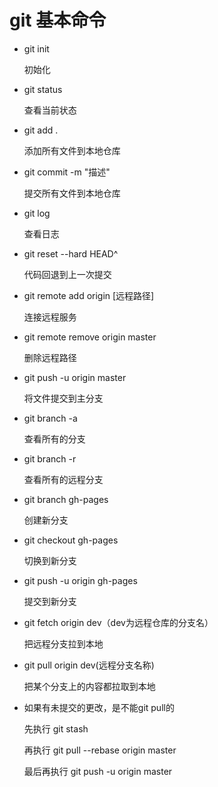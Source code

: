 # git 基本命令

+ git init                                  
  
  初始化

+ git status                                
  
  查看当前状态

+ git add .                                 
  
  添加所有文件到本地仓库

+ git commit -m "描述"                       
  
  提交所有文件到本地仓库

+ git log 

  查看日志

+ git reset --hard HEAD^ 

  代码回退到上一次提交 

+ git remote add origin [远程路径]

  连接远程服务 

+ git remote remove origin master 

  删除远程路径 

+ git push -u origin master 

  将文件提交到主分支 

+ git branch -a

  查看所有的分支

+ git branch -r 

  查看所有的远程分支 

+ git branch gh-pages 

  创建新分支  

+ git checkout gh-pages 

  切换到新分支

+ git push -u origin gh-pages 

  提交到新分支  

+ git fetch origin dev（dev为远程仓库的分支名）

  把远程分支拉到本地

+ git pull origin dev(远程分支名称)
  
  把某个分支上的内容都拉取到本地

+ 如果有未提交的更改，是不能git pull的

  先执行 git stash 

  再执行 git pull --rebase origin master 

  最后再执行  git push -u origin master
